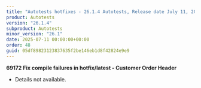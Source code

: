 ```yaml
---
title: "Autotests hotfixes - 26.1.4 Autotests, Release date July 11, 2025 - Hotfixes"
product: Autotests
version: "26.1.4"
subproduct: Autotests
minor_version: "26.1"
date: 2025-07-11 00:00:00+00:00
order: 48
guid: 05df89823123837635f2be146eb1d8f42824e9e9
---
```


<strong>69172 Fix compile failures in hotfix/latest - Customer Order Header</strong>
<ul><li>Details not available.</li></ul>
